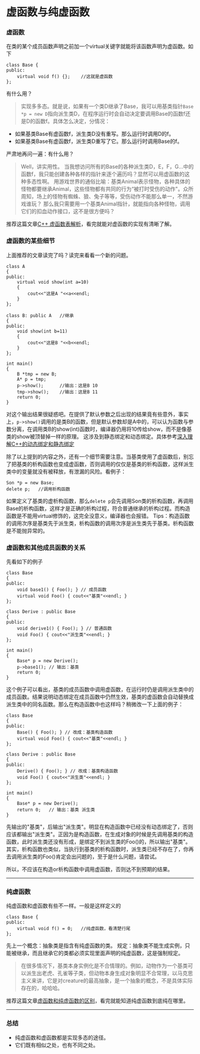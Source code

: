 # 虚函数与纯虚函数

### 虚函数

在类的某个成员函数声明之前加一个virtual关键字就能将该函数声明为虚函数。如下
```
class Base {
public:
	virtual void f() {};	//这就是虚函数
};
```
有什么用？
> 实现多多态。就是说，如果有一个类D继承了Base，我可以用基类指针`Base *p = new D`指向派生类D，在程序运行时会自动决定要调用Base的函数f还是D的函数f。具体怎么决定，分情况：
- 如果基类Base有虚函数f，派生类D没有重写。那么运行时调用D的f。
- 如果基类Base有虚函数f，派生类D重写了它。那么运行时调用Base的f。

严肃地再问一遍：有什么用？
> Well，讲实用性。
> 当我想访问所有的Base的各种派生类D，E，F，G...中的函数f，我只能创建各种各样的指针来逐个遍历吗？显然可以用虚函数的这种多态性啊。
> 用游戏世界的通俗比喻：基类Animal表示怪物，各种具体的怪物都要继承Animal，这些怪物都有共同的行为“被打时受伤的动作"。众所周知，场上的怪物有蜘蛛、狼、兔子等等，受伤动作不能那么单一，不然游戏谁玩？
> 那么我只需要用一个基类Animal指针，就能指向各种怪物，调用它们的扣血动作接口，这不是很方便吗？


推荐这篇文章[C++ 虚函数表解析](http://blog.csdn.net/haoel/article/details/1948051/)，看完就能对虚函数的实现有清晰了解。

### 虚函数的某些细节

上面推荐的文章读完了吗？读完来看看一个新的问题。
```
class A
{
public:
    virtual void show(int a=10)
    {
        cout<<"这是A "<<a<<endl;
    }
};

class B: public A	//继承
{
public:
    void show(int b=11)
    {
        cout<<"这是B "<<b<<endl;
    }
};

int main()
{
    B *tmp = new B;
    A* p = tmp;
    p->show();		//输出：这是B 10
    tmp->show();	//输出：这是B 11
    return 0;
}
```
对这个输出结果很疑惑吧。在提供了默认参数之后出现的结果竟有些意外，事实上，`p->show()`调用的是类B的函数，但是默认参数却是A中的，可以认为函数与参数分离，在调用类B的show(int)函数时，编译器仍用将10传给show，而不是像基类的show被顶替掉一样的原理。
这涉及到静态绑定和动态绑定。具体参考[深入理解C++的动态绑定和静态绑定](http://blog.csdn.net/chgaowei/article/details/6427731)

除了以上提到的内容之外，还有一个细节需要注意。当基类使用了虚函数后，别忘了把基类的析构函数也变成虚函数，否则调用的仅仅是基类的析构函数，这样派生类中的变量就没有被释放，有泄漏的风险。看例子：
```
Son *p = new Base;
delete p;	//调用析构函数
```
如果定义了基类的虚析构函数，那么`delete p`会先调用Son类的析构函数，再调用Base的析构函数，这样才是正确的析构过程，符合普通继承的析构过程。而构造函数是不能用virtual修饰的，这完全没意义，编译器也会报错。
Tips：构造函数的调用次序是基类先于派生类，析构函数的调用次序是派生类先于基类。析构函数是不能抛异常的。

### 虚函数和其他成员函数的关系

先看如下的例子
```
class Base
{
public:
    void base1() { Foo(); } // 成员函数
    virtual void Foo() { cout<<"基类"<<endl; }
};

class Derive : public Base
{
public:
    void derive1() { Foo(); } // 普通函数
    void Foo() { cout<<"派生类"<<endl; }
};

int main()
{
    Base* p = new Derive();
    p->base1(); // 输出：基类
    return 0;
}
```
这个例子可以看出，基类的成员函数中调用虚函数，在运行时仍是调用派生类中的成员函数。结果说明动态绑定在成员函数中仍然生效，基类的虚函数会自动替换成派生类中的同名函数。那么在构造函数中也这样吗？稍微改一下上面的例子：
```
class Base
{
public:
    Base() { Foo(); } // 改成：基类构造函数
    virtual void Foo() { cout<<"基类"<<endl; }
};

class Derive : public Base
{
public:
    Derive() { Foo(); } // 改成：基类构造函数
    void Foo() { cout<<"派生类"<<endl; }
};

int main()
{
    Base* p = new Derive();
    return 0;	// 输出：基类 派生类
}
```
先输出的"基类"，后输出"派生类"。明显在构造函数中已经没有动态绑定了，否则应该都输出"派生类"。正因为是构造函数，在生成对象的时候是先调用基类的构造函数，此时派生类还没有形成，是绑定不到派生类的Foo()的，所以输出"基类"。其实，析构函数也类似，当执行到基类的析构函数时，派生类已经不存在了，你再去调用派生类的Foo()肯定会出问题的，至于是什么问题，请尝试。

所以，不应该在构造or析构函数中调用虚函数，否则达不到预期的结果。



-----
### 纯虚函数

纯虚函数和虚函数有些不一样。一般是这样定义的
```
class Base {
public:
	virtual void f() = 0;	//纯虚函数，看清楚行尾
};
```
先上一个概念：抽象类是指含有纯虚函数的类。
规定：抽象类不能生成实例，只能被继承，而且继承它的类都必须实现里面声明的纯虚函数，这是强制规定。

> 在很多情况下，基类本身实例化是不合情理的。例如，动物作为一个基类可以派生出老虎、孔雀等子类，但动物本身生成对象明显不合常理，以马克思主义来讲，它是对creature的最高抽象，是一个抽象的概念，不是具体实际存在的，哈哈哈。

推荐这篇文章[虚函数和纯虚函数的区别](http://blog.csdn.net/hackbuteer1/article/details/7558868)，看完就能知道纯虚函数到底纯在哪里。


-----
### 总结

- 纯虚函数和虚函数都是实现多态的途径。
- 它们既有相似之处，也有不同之处。






